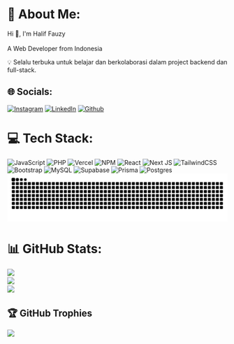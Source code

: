 # 💫 About Me:
Hi 👋, I'm Halif Fauzy<br><br>A Web Developer from Indonesia

💡 Selalu terbuka untuk belajar dan berkolaborasi dalam project backend dan full-stack.

## 🌐 Socials:
[![Instagram](https://img.shields.io/badge/instagram-%23000000.svg?&style=for-the-badge&logo=instagram&logoColor=white )](https://instagram.com/fz_code4fun) [![LinkedIn](https://img.shields.io/badge/linkedin-%231E77B5.svg?&style=for-the-badge&logo=linkedin&logoColor=white)](https://linkedin.com/in/halif-fauzy) [![Github](https://img.shields.io/badge/github-%2324292e.svg?&style=for-the-badge&logo=github&logoColor=white)](https://github.com/fauzyDev)

# 💻 Tech Stack:
![JavaScript](https://img.shields.io/badge/javascript-%23323330.svg?style=flat-square&logo=javascript&logoColor=%23F7DF1E) ![PHP](https://img.shields.io/badge/php-%23777BB4.svg?style=flat-square&logo=php&logoColor=white) ![Vercel](https://img.shields.io/badge/vercel-%23000000.svg?style=flat-square&logo=vercel&logoColor=white) ![NPM](https://img.shields.io/badge/NPM-%23CB3837.svg?style=flat-square&logo=npm&logoColor=white) ![React](https://img.shields.io/badge/react-%2320232a.svg?style=flat-square&logo=react&logoColor=%2361DAFB) ![Next JS](https://img.shields.io/badge/Next-black?style=flat-square&logo=next.js&logoColor=white) ![TailwindCSS](https://img.shields.io/badge/tailwindcss-%2338B2AC.svg?style=flat-square&logo=tailwind-css&logoColor=white) ![Bootstrap](https://img.shields.io/badge/bootstrap-%238511FA.svg?style=flat-square&logo=bootstrap&logoColor=white) ![MySQL](https://img.shields.io/badge/mysql-4479A1.svg?style=flat-square&logo=mysql&logoColor=white) ![Supabase](https://img.shields.io/badge/Supabase-3ECF8E?style=flat-square&logo=supabase&logoColor=white) ![Prisma](https://img.shields.io/badge/Prisma-3982CE?style=flat-square&logo=Prisma&logoColor=white) ![Postgres](https://img.shields.io/badge/postgres-%23316192.svg?style=flat-square&logo=postgresql&logoColor=white)
![snake animation](https://raw.githubusercontent.com/fauzyDev/FauzyDev/output/snake.svg)
# 📊 GitHub Stats:
![](https://github-readme-stats.vercel.app/api?username=fauzyDev&theme=radical&hide_border=false&include_all_commits=true&count_private=false)<br/>
![](https://github-readme-streak-stats.herokuapp.com/?user=fauzyDev&theme=radical&hide_border=false)<br/>
![](https://github-readme-stats.vercel.app/api/top-langs/?username=fauzyDev&theme=radical&hide_border=false&include_all_commits=true&count_private=false&layout=compact)

## 🏆 GitHub Trophies
![](https://github-profile-trophy.vercel.app/?username=fauzyDev&theme=radical&no-frame=false&no-bg=false&margin-w=4)

<!-- Proudly created with GPRM ( https://gprm.itsvg.in ) -->
